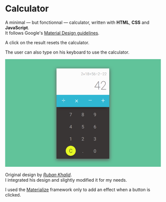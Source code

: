 # Calculator

A minimal — but fonctionnal — calculator, written with **HTML**, **CSS** and **JavaScript**.  
It follows Google's [Material Design guidelines](https://material.io/guidelines/).  

A click on the result resets the calculator.

The user can also type on his keyboard to use the calculator.

<p align="center">
  <img src="https://raw.githubusercontent.com/mkspcd/CalculatorJS/master/screenshot.png" alt="Calculator" />
</p>

Original design by *[Ruban Khalid](https://dribbble.com/shots/2321336-Calculator-004-Daily-UI)*.  
I integrated his design and slightly modified it for my needs.  

I used the [Materialize](http://materializecss.com/) framework only to add an effect when a button is clicked.




